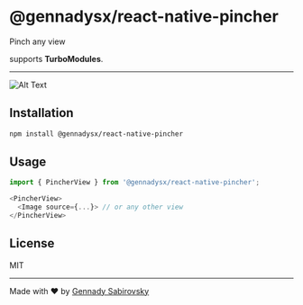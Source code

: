 # @gennadysx/react-native-pincher
Pinch any view

supports **TurboModules**.
****


![Alt Text](./example/example.gif)


## Installation

```sh
npm install @gennadysx/react-native-pincher
```

## Usage

```js
import { PincherView } from '@gennadysx/react-native-pincher';

<PincherView>
  <Image source={...}> // or any other view
</PincherView>
```


## License

MIT

---

Made with ❤️ by [Gennady Sabirovsky](https://gennadysx.com)
